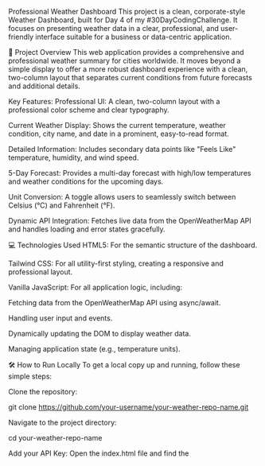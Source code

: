Professional Weather Dashboard
This project is a clean, corporate-style Weather Dashboard, built for Day 4 of my #30DayCodingChallenge. It focuses on presenting weather data in a clear, professional, and user-friendly interface suitable for a business or data-centric application.

🚀 Project Overview
This web application provides a comprehensive and professional weather summary for cities worldwide. It moves beyond a simple display to offer a more robust dashboard experience with a clean, two-column layout that separates current conditions from future forecasts and additional details.

Key Features:
Professional UI: A clean, two-column layout with a professional color scheme and clear typography.

Current Weather Display: Shows the current temperature, weather condition, city name, and date in a prominent, easy-to-read format.

Detailed Information: Includes secondary data points like "Feels Like" temperature, humidity, and wind speed.

5-Day Forecast: Provides a multi-day forecast with high/low temperatures and weather conditions for the upcoming days.

Unit Conversion: A toggle allows users to seamlessly switch between Celsius (°C) and Fahrenheit (°F).

Dynamic API Integration: Fetches live data from the OpenWeatherMap API and handles loading and error states gracefully.

💻 Technologies Used
HTML5: For the semantic structure of the dashboard.

Tailwind CSS: For all utility-first styling, creating a responsive and professional layout.

Vanilla JavaScript: For all application logic, including:

Fetching data from the OpenWeatherMap API using async/await.

Handling user input and events.

Dynamically updating the DOM to display weather data.

Managing application state (e.g., temperature units).

🛠️ How to Run Locally
To get a local copy up and running, follow these simple steps:

Clone the repository:

git clone https://github.com/your-username/your-weather-repo-name.git

Navigate to the project directory:

cd your-weather-repo-name

Add your API Key:
Open the index.html file and find the <script> section. Inside, locate the following line:

const apiKey = 'YOUR_API_KEY_HERE';

Replace 'YOUR_API_KEY_HERE' with your actual API key from OpenWeatherMap.

Open index.html in your browser:
Simply double-click the index.html file to open it in your default web browser.

Acknowledgment
This project represents Day 4 of my 30-day coding challenge. It was an excellent exercise in fetching data from a third-party API, handling asynchronous operations, and designing a clean, professional user interface.
